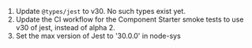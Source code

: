 1. Update `@types/jest` to v30. No such types exist yet.
2. Update the CI workflow for the Component Starter smoke tests to use v30 of jest, instead of alpha 2.
3. Set the max version of Jest to '30.0.0' in node-sys